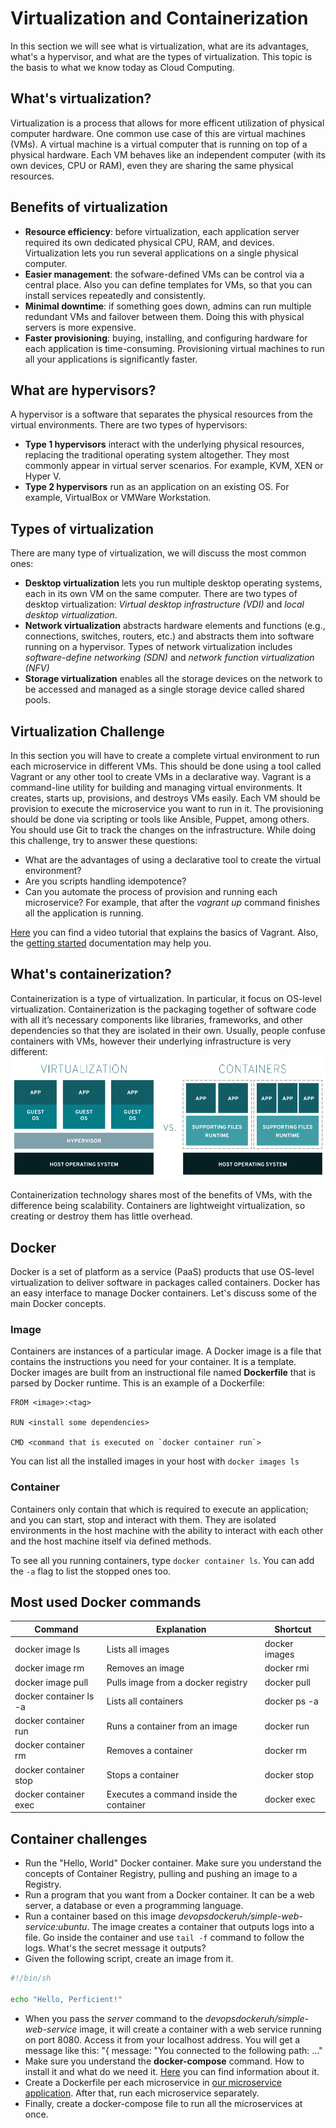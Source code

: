 # Virtualization and Containerization

In this section we will see what is virtualization, what are its advantages, what's a hypervisor, and what are the types of virtualization. This topic is the basis to what we know today as Cloud Computing. 

## What's virtualization?

Virtualization is a process that allows for more efficent utilization of physical computer hardware. One common use case of this are virtual machines (VMs). A virtual machine is a virtual computer that is running on top of a physical hardware. Each VM behaves like an independent computer (with its own devices, CPU or RAM), even they are sharing the same physical resources. 


## Benefits of virtualization

- **Resource efficiency**: before virtualization, each application server required its own dedicated physical CPU, RAM, and devices. Virtualization lets you run several applications on a single physical computer.
- **Easier management**: the sofware-defined VMs can be control via a central place. Also you can define templates for VMs, so that you can install services repeatedly and consistently. 
- **Minimal downtime**: if something goes down, admins can run multiple redundant VMs and failover between them. Doing this with physical servers is more expensive.
- **Faster provisioning**: buying, installing, and configuring hardware for each application is time-consuming. Provisioning virtual machines to run all your applications is significantly faster.

## What are hypervisors?
A hypervisor is a software that separates the physical resources from the virtual environments. There are two types of hypervisors:
* **Type 1 hypervisors** interact with the underlying physical resources, replacing the traditional operating system altogether. They most commonly appear in virtual server scenarios. For example, KVM, XEN or Hyper V.
* **Type 2 hypervisors** run as an application on an existing OS. For example, VirtualBox or VMWare Workstation.

## Types of virtualization
There are many type of virtualization, we will discuss the most common ones: 
* **Desktop virtualization** lets you run multiple desktop operating systems, each in its own VM on the same computer. There are two types of desktop virtualization: *Virtual desktop infrastructure (VDI)* and *local desktop virtualization*. 
* **Network virtualization** abstracts hardware elements and functions (e.g., connections, switches, routers, etc.) and abstracts them into software running on a hypervisor. Types of network virtualization includes *software-define networking (SDN)* and *network function virtualization (NFV)*
* **Storage virtualization** enables all the storage devices on the network to be accessed and managed as a single storage device called shared pools.

## Virtualization Challenge
In this section you will have to create a complete virtual environment to run each microservice in different VMs. This should be done using a tool called Vagrant or any other tool to create VMs in a declarative way. Vagrant is a command-line utility for building and managing virtual environments. It creates, starts up, provisions, and destroys VMs easily. Each VM should be provision to execute the microservice you want to run in it. The provisioning should be done via scripting or tools like Ansible, Puppet, among others. You should use Git to track the changes on the infrastructure. While doing this challenge, try to answer these questions:
* What are the advantages of using a declarative tool to create the virtual environment?
* Are you scripts handling idempotence?
* Can you automate the process of provision and running each microservice? For example, that after the *vagrant up* command finishes all the application is running.

[Here](https://www.youtube.com/watch?v=sr9pUpSAexE) you can find a video tutorial that explains the basics of Vagrant. Also, the [getting started](https://learn.hashicorp.com/collections/vagrant/getting-started) documentation may help you.

##  What's containerization?
Containerization is a type of virtualization. In particular, it focus on OS-level virtualization. Containerization is the packaging together of software code with all it’s necessary components like libraries, frameworks, and other dependencies so that they are isolated in their own. Usually, people confuse containers with VMs, however their underlying infrastructure is very different:
![](./imgs/virtualization-vs-containers.png)

Containerization technology shares most of the benefits of VMs, with the difference being scalability. Containers are lightweight virtualization, so creating or destroy them has little overhead.

## Docker
Docker is a set of platform as a service (PaaS) products that use OS-level virtualization to deliver software in packages called containers. Docker has an easy interface to manage Docker containers. Let's discuss some of the main Docker concepts.

### Image
Containers are instances of a particular image. A Docker image is a file that contains the instructions you need for your container. It is a template. Docker images are built from an instructional file named **Dockerfile** that is parsed by Docker runtime. This is an example of a Dockerfile: 
```Docker
FROM <image>:<tag>

RUN <install some dependencies>

CMD <command that is executed on `docker container run`>
```

You can list all the installed images in your host with `docker images ls`

### Container
Containers only contain that which is required to execute an application; and you can start, stop and interact with them. They are isolated environments in the host machine with the ability to interact with each other and the host machine itself via defined methods.

To see all you running containers, type `docker container ls`. You can add the `-a` flag to list the stopped ones too.

## Most used Docker commands

| Command | Explanation | Shortcut |
| ------- | ----------- | ---------|
|docker image ls|	Lists all images|	docker images|
|docker image rm <image>|	Removes an image	| docker rmi |
|docker image pull <image>| Pulls image from a docker registry |	docker pull|
|docker container ls -a| Lists all containers |	docker ps -a |
|docker container run <image>| Runs a container from an image|	docker run |
|docker container rm <container>|	Removes a container|	docker rm|
|docker container stop <container>|	Stops a container|	docker stop|
|docker container exec <container>|	Executes a command inside the container |	docker exec|

## Container challenges

* Run the "Hello, World" Docker container. Make sure you understand the concepts of Container Registry, pulling and pushing an image to a Registry.
* Run a program that you want from a Docker container. It can be a web server, a database or even a programming language. 
* Run a container based on this image *devopsdockeruh/simple-web-service:ubuntu*. The image creates a container that outputs logs into a file. Go inside the container and use `tail -f` command to follow the logs. What's the secret message it outputs?
* Given the following script, create an image from it. 
```bash
#!/bin/sh

echo "Hello, Perficient!"
```
* When you pass the *server* command to the *devopsdockeruh/simple-web-service* image, it will create a container with a web service running on port 8080. Access it from your localhost address. You will get a message like this: "{ message: "You connected to the following path: ..."
* Make sure you understand the **docker-compose** command. How to install it and what do we need it. [Here](https://www.baeldung.com/ops/docker-compose) you can find information about it.
* Create a Dockerfile per each microservice in [our microservice application](https://github.com/bortizf/microservice-app-example). After that, run each microservice separately.
* Finally, create a docker-compose file to run all the microservices at once.